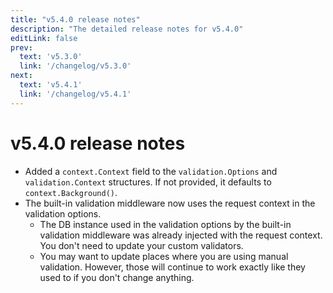 ```yaml
---
title: "v5.4.0 release notes"
description: "The detailed release notes for v5.4.0"
editLink: false
prev:
  text: 'v5.3.0'
  link: '/changelog/v5.3.0'
next:
  text: 'v5.4.1'
  link: '/changelog/v5.4.1'
---
```


# v5.4.0 release notes

- Added a `context.Context` field to the `validation.Options` and `validation.Context` structures. If not provided, it defaults to `context.Background()`.
- The built-in validation middleware now uses the request context in the validation options.
	- The DB instance used in the validation options by the built-in validation middleware was already injected with the request context. You don't need to update your custom validators.
	- You may want to update places where you are using manual validation. However, those will continue to work exactly like they used to if you don't change anything.